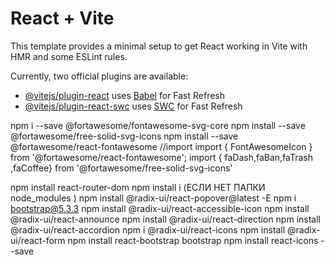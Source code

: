 # React + Vite

This template provides a minimal setup to get React working in Vite with HMR and some ESLint rules.

Currently, two official plugins are available:

- [@vitejs/plugin-react](https://github.com/vitejs/vite-plugin-react/blob/main/packages/plugin-react/README.md) uses [Babel](https://babeljs.io/) for Fast Refresh
- [@vitejs/plugin-react-swc](https://github.com/vitejs/vite-plugin-react-swc) uses [SWC](https://swc.rs/) for Fast Refresh

npm i --save @fortawesome/fontawesome-svg-core
npm install --save @fortawesome/free-solid-svg-icons
npm install --save @fortawesome/react-fontawesome
//import 
import { FontAwesomeIcon } from '@fortawesome/react-fontawesome';
import { faDash,faBan,faTrash ,faCoffee} from '@fortawesome/free-solid-svg-icons'
 
 <FontAwesomeIcon icon={faBan}  />
 
 npm install react-router-dom 
 npm install  i (ЕСЛИ НЕТ ПАПКИ node_modules )
 npm install @radix-ui/react-popover@latest -E
 npm i bootstrap@5.3.3
 npm install @radix-ui/react-accessible-icon
 npm install @radix-ui/react-announce
 npm install @radix-ui/react-direction
 npm install @radix-ui/react-accordion
 npm i @radix-ui/react-icons
 npm install @radix-ui/react-form
 npm install react-bootstrap bootstrap
 npm install react-icons --save